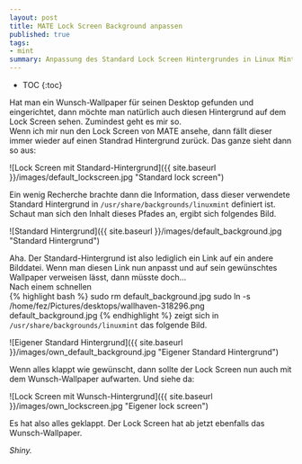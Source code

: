 ```yaml
---
layout: post
title: MATE Lock Screen Background anpassen
published: true
tags:
- mint
summary: Anpassung des Standard Lock Screen Hintergrundes in Linux Mint MATE
---
```


* TOC
{:toc}

Hat man ein Wunsch-Wallpaper für seinen Desktop gefunden und eingerichtet, dann möchte man natürlich auch diesen Hintergrund auf dem Lock Screen sehen. Zumindest geht es mir so.  
Wenn ich mir nun den Lock Screen von MATE ansehe, dann fällt dieser immer wieder auf einen Standrad Hintergrund zurück. Das ganze sieht dann so aus:

![Lock Screen mit Standard-Hintergrund]({{ site.baseurl }}/images/default_lockscreen.jpg "Standard lock screen")

Ein wenig Recherche brachte dann die Information, dass dieser verwendete Standard Hintergrund in `/usr/share/backgrounds/linuxmint` definiert ist. Schaut man sich den Inhalt dieses Pfades an, ergibt sich folgendes Bild.

![Standard Hintergrund]({{ site.baseurl }}/images/default_background.jpg "Standard Hintergrund")

Aha. Der Standard-Hintergrund ist also lediglich ein Link auf ein andere Bilddatei. Wenn man diesen Link nun anpasst und auf sein gewünschtes Wallpaper verweisen lässt, dann müsste doch...  
Nach einem schnellen  
{% highlight bash %}
sudo rm default_background.jpg
sudo ln -s /home/fez/Pictures/desktops/wallhaven-318296.png default_background.jpg
{% endhighlight %}
zeigt sich in `/usr/share/backgrounds/linuxmint` das folgende Bild.

![Eigener Standard Hintergrund]({{ site.baseurl }}/images/own_default_background.jpg "Eigener Standard Hintergrund")

Wenn alles klappt wie gewünscht, dann sollte der Lock Screen nun auch mit dem Wunsch-Wallpaper aufwarten. Und siehe da:

![Lock Screen mit Wunsch-Hintergrund]({{ site.baseurl }}/images/own_lockscreen.jpg "Eigener lock screen")

Es hat also alles geklappt. Der Lock Screen hat ab jetzt ebenfalls das Wunsch-Wallpaper.  

*Shiny.*
